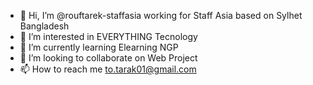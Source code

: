 - 👋 Hi, I’m @rouftarek-staffasia working for Staff Asia based on Sylhet Bangladesh
- 👀 I’m interested in EVERYTHING Tecnology
- 🌱 I’m currently learning Elearning NGP
- 💞️ I’m looking to collaborate on Web Project
- 📫 How to reach me to.tarak01@gmail.com

<!---
rouftarek-staffasia/rouftarek-staffasia is a ✨ special ✨ repository because its `README.md` (this file) appears on your GitHub profile.
You can click the Preview link to take a look at your changes.
--->
